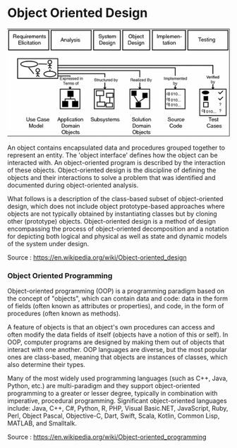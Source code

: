 # Object Oriented Design

![alt text](https://github.com/CatalaniCD/computer_science/blob/main/5.%20software_dev/object_desing.png?raw=true)

An object contains encapsulated data and procedures grouped together to represent an entity. The 'object interface' defines how the object can be interacted with. An object-oriented program is described by the interaction of these objects. Object-oriented design is the discipline of defining the objects and their interactions to solve a problem that was identified and documented during object-oriented analysis.

What follows is a description of the class-based subset of object-oriented design, which does not include object prototype-based approaches where objects are not typically obtained by instantiating classes but by cloning other (prototype) objects. Object-oriented design is a method of design encompassing the process of object-oriented decomposition and a notation for depicting both logical and physical as well as state and dynamic models of the system under design. 

Source : https://en.wikipedia.org/wiki/Object-oriented_design

### Object Oriented Programming

Object-oriented programming (OOP) is a programming paradigm based on the concept of "objects", which can contain data and code: data in the form of fields (often known as attributes or properties), and code, in the form of procedures (often known as methods).

A feature of objects is that an object's own procedures can access and often modify the data fields of itself (objects have a notion of this or self). In OOP, computer programs are designed by making them out of objects that interact with one another. OOP languages are diverse, but the most popular ones are class-based, meaning that objects are instances of classes, which also determine their types.

Many of the most widely used programming languages (such as C++, Java, Python, etc.) are multi-paradigm and they support object-oriented programming to a greater or lesser degree, typically in combination with imperative, procedural programming. Significant object-oriented languages include: Java, C++, C#, Python, R, PHP, Visual Basic.NET, JavaScript, Ruby, Perl, Object Pascal, Objective-C, Dart, Swift, Scala, Kotlin, Common Lisp, MATLAB, and Smalltalk. 

Source : https://en.wikipedia.org/wiki/Object-oriented_programming
